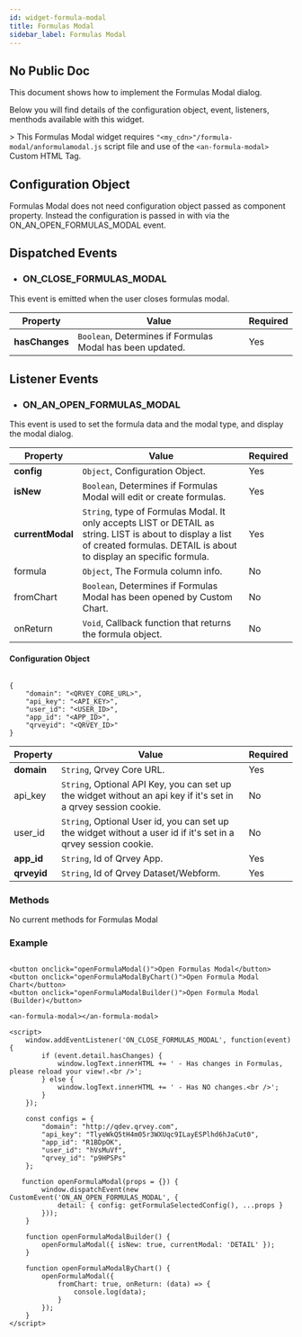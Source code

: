 ```yaml
---
id: widget-formula-modal
title: Formulas Modal
sidebar_label: Formulas Modal
---
```

## No Public Doc

<div style={{textAlign: "justify"}}>

This document shows how to implement the Formulas Modal dialog.

Below you will find details of the configuration object, event, listeners, menthods available with this widget.

&gt; This Formulas Modal widget requires `"<my_cdn>"/formula-modal/anformulamodal.js` script file and use of the `<an-formula-modal>` Custom HTML Tag.

## Configuration Object

Formulas Modal does not need configuration object passed as component property. Instead the configuration is passed in with via the ON_AN_OPEN_FORMULAS_MODAL event.

## Dispatched Events

-   ### ON_CLOSE_FORMULAS_MODAL

This event is emitted when the user closes formulas modal.

| **Property**   | **Value**                                                        | **Required** |
| -------------- | ---------------------------------------------------------------- | ------------ |
| **hasChanges** | `Boolean`, Determines if Formulas Modal has been updated. | Yes          |

## Listener Events

-   ### ON_AN_OPEN_FORMULAS_MODAL

This event is used to set the formula data and the modal type, and display the modal dialog.

| **Property**     | **Value**                                                                                                                                                                               | **Required** |
| ---------------- | --------------------------------------------------------------------------------------------------------------------------------------------------------------------------------------- | ------------ |
| **config**       | `Object`, Configuration Object.                                                                                                                                                  | Yes          |
| **isNew**        | `Boolean`, Determines if Formulas Modal will edit or create formulas.                                                                                                            | Yes          |
| **currentModal** | `String`, type of Formulas Modal. It only accepts LIST or DETAIL as string. LIST is about to display a list of created formulas. DETAIL is about to display an specific formula. | Yes          |
| formula          | `Object`, The Formula column info.                                                                                                                                               | No           |
| fromChart        | `Boolean`, Determines if Formulas Modal has been opened by Custom Chart.                                                                                                         | No           |
| onReturn         | `Void`, Callback function that returns the formula object.                                                                                                                       | No           |

#### Configuration Object

```

{
    "domain": "<QRVEY_CORE_URL>",
    "api_key": "<API_KEY>",
    "user_id": "<USER_ID>",
    "app_id": "<APP_ID>",
    "qrveyid": "<QRVEY_ID>"
}

```

| **Property** | **Value**                                                                                                              | **Required** |
| ------------ | ---------------------------------------------------------------------------------------------------------------------- | ------------ |
| **domain**   | `String`, Qrvey Core URL.                                                                                       | Yes          |
| api_key      | `String`, Optional API Key, you can set up the widget without an api key if it's set in a qrvey session cookie. | No           |
| user_id      | `String`, Optional User id, you can set up the widget without a user id if it's set in a qrvey session cookie.  | No           |
| **app_id**   | `String`, Id of Qrvey App.                                                                                      | Yes          |
| **qrveyid**  | `String`, Id of Qrvey Dataset/Webform.                                                                          | Yes          |

### Methods

No current methods for Formulas Modal

### Example

```

<button onclick="openFormulaModal()">Open Formulas Modal</button>
<button onclick="openFormulaModalByChart()">Open Formula Modal Chart</button>
<button onclick="openFormulaModalBuilder()">Open Formula Modal (Builder)</button>

<an-formula-modal></an-formula-modal>

<script>
    window.addEventListener('ON_CLOSE_FORMULAS_MODAL', function(event) {
        if (event.detail.hasChanges) {
            window.logText.innerHTML += ' - Has changes in Formulas, please reload your view!.<br />';
        } else {
            window.logText.innerHTML += ' - Has NO changes.<br />';
        }
    });

    const configs = {
        "domain": "http://qdev.qrvey.com",
        "api_key": "TlyeWkQ5tH4m05r3WXUqc9ILayESPlhd6hJaCut0",
        "app_id": "R1BDpOK",
        "user_id": "hVsMuVf",
        "qrvey_id": "p9HPSPs"
    };

   function openFormulaModal(props = {}) {
        window.dispatchEvent(new CustomEvent('ON_AN_OPEN_FORMULAS_MODAL', {
            detail: { config: getFormulaSelectedConfig(), ...props }
        }));
    }

    function openFormulaModalBuilder() {
        openFormulaModal({ isNew: true, currentModal: 'DETAIL' });
    }

    function openFormulaModalByChart() {
        openFormulaModal({
            fromChart: true, onReturn: (data) => {
                console.log(data);
            }
        });
    }
</script>

```

</div>
